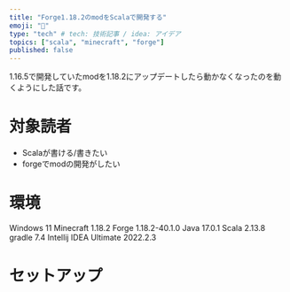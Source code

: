 ```yaml
---
title: "Forge1.18.2のmodをScalaで開発する"
emoji: "🎃"
type: "tech" # tech: 技術記事 / idea: アイデア
topics: ["scala", "minecraft", "forge"]
published: false
---
```

1.16.5で開発していたmodを1.18.2にアップデートしたら動かなくなったのを動くようにした話です。

# 対象読者
- Scalaが書ける/書きたい
- forgeでmodの開発がしたい

# 環境
Windows 11
Minecraft 1.18.2
Forge 1.18.2-40.1.0
Java 17.0.1
Scala 2.13.8
gradle 7.4
Intellij IDEA Ultimate 2022.2.3

# セットアップ
